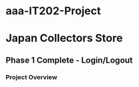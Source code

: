 # aaa-IT202-Project
# Japan Collectors Store
## Phase 1 Complete - Login/Logout
### Project Overview